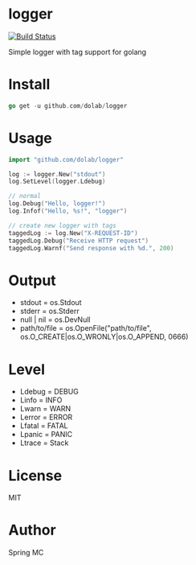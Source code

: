 # logger

[![Build Status](https://travis-ci.org/dolab/logger.svg?branch=master)](https://travis-ci.org/dolab/logger)

Simple logger with tag support for golang

# Install
```go
go get -u github.com/dolab/logger
```

# Usage
```go
import "github.com/dolab/logger"

log := logger.New("stdout")
log.SetLevel(logger.Ldebug)

// normal
log.Debug("Hello, logger!")
log.Infof("Hello, %s!", "logger")

// create new logger with tags
taggedLog := log.New("X-REQUEST-ID")
taggedLog.Debug("Receive HTTP request")
taggedLog.Warnf("Send response with %d.", 200)
```

# Output
- stdout = os.Stdout
- stderr = os.Stderr
- null | nil = os.DevNull
- path/to/file = os.OpenFile("path/to/file", os.O_CREATE|os.O_WRONLY|os.O_APPEND, 0666)

# Level
- Ldebug = DEBUG
- Linfo = INFO
- Lwarn = WARN
- Lerror = ERROR
- Lfatal = FATAL
- Lpanic = PANIC
- Ltrace = Stack

# License
MIT

# Author
Spring MC
